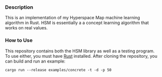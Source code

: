 ### Description

This is an implementation of my Hyperspace Map machine learning algorithm in Rust. HSM is essentially a a concept learning algorithm that works on real values.

### How to Use

This repository contains both the HSM library as well as a testing program. To use either, you must have [Rust](https://www.rust-lang.org/en-US/) installed. After cloning the repository, you can build and run an example:

```
cargo run --release examples/concrete -t -d -p 50
```
